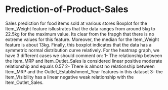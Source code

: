 # Prediction-of-Product-Sales
Sales prediction for food items sold at various stores
Boxplot for the Item_Weight feature isllustrates that the data ranges from around 5kg to 22.5kg for the maximum value. Its clear from the frapgh that there is no extreme values for this feature. Moreover, the median for the Item_Weight feature is about 13kg. Finally, this boxplot indicates that the data has a symmetric normal distribution curve relatively. 
For the heatmap graph, we have 3 different cases we should comment on: 1- The relationship between the Item_MRP and Item_Outlet_Sales is considered linear positive moderate relationship and equals 0.57 2- There is almost no relationship between Item_MRP and the Outlet_Establishment_Year features in this dataset 3- the Item_Visibility has a linear negative weak relationship with the Item_Outlet_Sales. 
